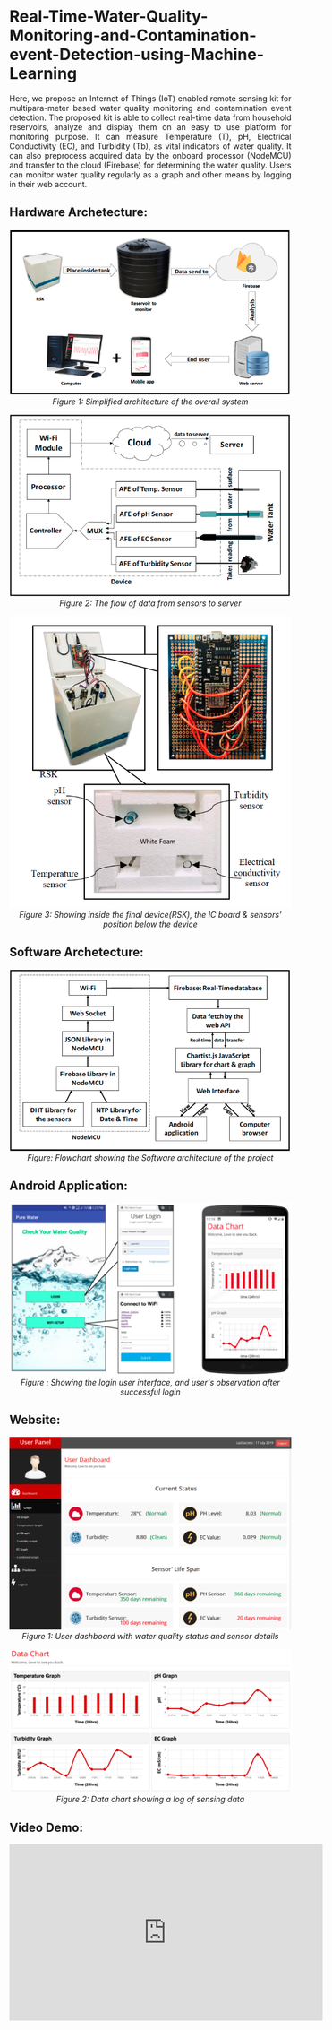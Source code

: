 # Real-Time-Water-Quality-Monitoring-and-Contamination-event-Detection-using-Machine-Learning
<p align="justify" >
Here, we propose an Internet of Things (IoT) enabled remote sensing kit for multipara-meter based water quality monitoring and contamination event detection. The proposed kit is able to collect real-time data from household reservoirs, analyze and display them on an easy to use platform for monitoring purpose. It can measure Temperature (T), pH, Electrical Conductivity (EC), and Turbidity (Tb), as vital indicators of water quality. It can also preprocess acquired data by the onboard processor (NodeMCU) and transfer to the cloud (Firebase) for determining the water quality. Users can monitor water quality regularly as a graph and other means by logging in their web account.
</p>

## Hardware Archetecture:
<p align="center"><img src="project_imgs/figure_1.png">
<br><i>Figure 1: Simplified architecture of the overall system</i>
</p>
<p align="center"><img src="project_imgs/figure_2.png">
  <br><i>Figure 2: The flow of data from sensors to server</i>
</p>
<p align="center"><img src="project_imgs/figure_4.png">
  <br><i>Figure 3: Showing inside the final device(RSK), the IC board & sensors’ position below the device</i>
</p>


## Software Archetecture:
<p align="center"><img src="project_imgs/figure_3.png">
  <br><i>Figure: Flowchart showing the Software architecture of the project</i>
</p>


## Android Application:
<p align="center"><img src="project_imgs/android_app_(UI).jpg">
<br><i>Figure : Showing the login user interface, and user's observation after successful login</i>
</p>

## Website:
<p align="center"><img src="project_imgs/web.png">
<br><i>Figure 1: User dashboard with water quality status and sensor details</i>
</p>

<p align="center"><img src="project_imgs/web2.png">
<br><i>Figure 2: Data chart showing a log of sensing data</i>
</p>

## Video Demo: 
<p align="center">
  <iframe width="560" height="315" src="https://www.youtube.com/embed/Lfle9G2NlAs" frameborder="0" allow="accelerometer; autoplay; encrypted-media; gyroscope; picture-in-picture" allowfullscreen>
  </iframe>
</p>
